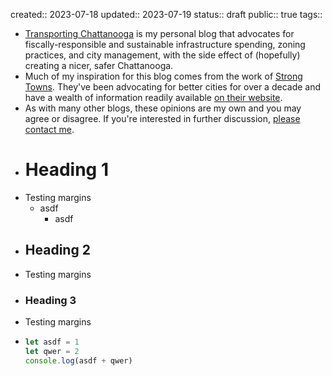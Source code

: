 created:: 2023-07-18
updated:: 2023-07-19
status:: draft
public:: true
tags::

- [Transporting Chattanooga](Home) is my personal blog that advocates for fiscally-responsible and sustainable infrastructure spending, zoning practices, and city management, with the side effect of (hopefully) creating a nicer, safer Chattanooga.
- Much of my inspiration for this blog comes from the work of [Strong Towns](https://www.strongtowns.org). They've been advocating for better cities for over a decade and have a wealth of information readily available [on their website](https://www.strongtowns.org).
- As with many other blogs, these opinions are my own and you may agree or disagree. If you're interested in further discussion, [please contact me](mailto:info@transportingchatt.com).
- # Heading 1
- Testing margins
	- asdf
		- asdf
- ## Heading 2
- Testing margins
- ### Heading 3
- Testing margins
- ```javascript
  let asdf = 1
  let qwer = 2
  console.log(asdf + qwer)
  ```